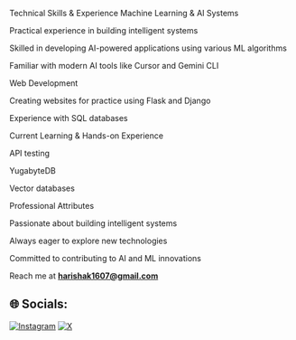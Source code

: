 Technical Skills & Experience
Machine Learning & AI Systems

Practical experience in building intelligent systems

Skilled in developing AI-powered applications using various ML algorithms

Familiar with modern AI tools like Cursor and Gemini CLI

Web Development

Creating websites for practice using Flask and Django

Experience with SQL databases

Current Learning & Hands-on Experience

API testing

YugabyteDB

Vector databases

Professional Attributes

Passionate about building intelligent systems

Always eager to explore new technologies

Committed to contributing to AI and ML innovations




Reach me at **harishak1607@gmail.com**


## 🌐 Socials:
[![Instagram](https://img.shields.io/badge/Instagram-%23E4405F.svg?logo=Instagram&logoColor=white)](https://instagram.com/a.k._.2004) [![X](https://img.shields.io/badge/X-black.svg?logo=X&logoColor=white)](https://x.com/@ak_harish1607) 


